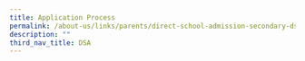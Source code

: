 ```yaml
---
title: Application Process
permalink: /about-us/links/parents/direct-school-admission-secondary-dsa-sec-exercise-2022/application-process/
description: ""
third_nav_title: DSA
---
```

